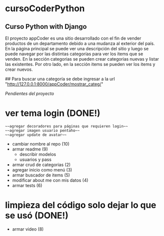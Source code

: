 # cursoCoderPython
## Curso Python with Django

El proyecto appCoder es una sitio desarrollado con el fin de vender productos de un departamento debido a una mudanza al exterior del país.
En la página principal se puede ver una descripción del sitio y luego se puede navegar por las distintas categorías para ver los items que se venden.
En la sección categorias se pueden crear categorias nuevas y listar las existentes.
Por otro lado, en la sección items se pueden ver los items y crear nuevos.

## Para buscar una categoría se debe ingresar a la url "http://127.0.0.1:8000/appCoder/mostrar_categ/"

*Pendientes del proyecto*
# ver tema login (DONE!)
    ~~agregar decoradores para páginas que requieren login~~
    ~~agregar imagen usuario pentaho~~
    ~~agregar update de avatar~~
- cambiar nombre al repo (10)
- armar readme (9)
    - describir modelos
    - usuarios y pass
- armar crud de categorias (2)
- agregar inicio como menú (3)
- armar buscador de items (5)
- modificar about me con mis datos (4)
- armar tests (6)
# limpieza del código solo dejar lo que se usó (DONE!)
- armar video (8)